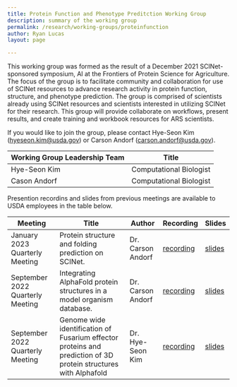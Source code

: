 ```yaml
---
title: Protein Function and Phenotype Preditction Working Group
description: summary of the working group
permalink: /research/working-groups/proteinfunction
author: Ryan Lucas
layout: page

---
```



This working group was formed as the result of a December 2021 SCINet-sponsored symposium, AI at the Frontiers of Protein Science for Agriculture. The focus of the group is to facilitate community and collaboration for use of SCINet resources to advance research activity in protein function, structure, and phenotype prediction.  The group is comprised of scientists already using SCINet resources and scientists interested in utilizing SCINet for their research. This group will provide collaborate on workflows, present results, and create training and workbook resources for ARS scientists.

If you would like to join the group, please contact Hye-Seon Kim ([hyeseon.kim@usda.gov](hyeseon.kim@usda.gov)) or Carson Andorf ([carson.andorf@usda.gov](carson.andorf@usda.gov)).

**Working Group Leadership Team** | **Title** 
---|---
Hye-Seon Kim | Computational Biologist 
Cason Andorf | Computational Biologist

Presention recordins and slides from previous meetings are available to USDA employees in the table below.

**Meeting** | **Title** | **Author** | **Recording** | **Slides**
---|---|---|---|---
January 2023 Quarterly Meeting | Protein structure and folding prediction on SCINet. | Dr. Carson Andorf | [recording](https://usdagcc.sharepoint.com/:v:/s/REE-ARS-SCINetProteinScienceWG/EdB0tKnLNeFPgDEN1ib6uWIBNAPB_SLxp_wCtGKLa2omkQ?e=MlZiVp) | [slides](https://usdagcc.sharepoint.com/:p:/r/sites/REE-ARS-SCINetProteinScienceWG/Shared%20Documents/Presentations/Protein_presentation_PSGroup_version2.pptx?d=w57d0be3bee714712bbf4d91ffec96b2f&csf=1&web=1&e=PkQR2j)
September 2022 Quarterly Meeting | Integrating AlphaFold protein structures in a model organism database. | Dr. Carson Andorf | [recording](https://usdagcc.sharepoint.com/:v:/s/REE-ARS-SCINetProteinScienceWG/EZYiRS633BFOqjPoezf27kgBfXfkzRHLnEd14FkQU2UmGw?e=fQZXbE) | [slides](https://usdagcc.sharepoint.com/:p:/s/REE-ARS-SCINetProteinScienceWG/ES1_rIGW2q5GmVDPkL-kl1EBx4sqLhamsW75fT6VjwDhaQ?e=QFSHtk)
September 2022 Quarterly Meeting | Genome wide identification of Fusarium effector proteins and prediction of 3D protein structures with Alphafold | Dr. Hye-Seon Kim | [recording](https://usdagcc.sharepoint.com/:v:/s/REE-ARS-SCINetProteinScienceWG/EQNhlQmzeeNLp89a_oUFb1QBDkT5ri_AeEw-pukrcMxrdQ?e=6kBLCb) | [slides](https://usdagcc.sharepoint.com/:p:/s/REE-ARS-SCINetProteinScienceWG/EYoWtaLwQLhMtbzmmIOiDmABZOkBEDyBYCbF2vMIt8YnVg?e=vbvEiG)
